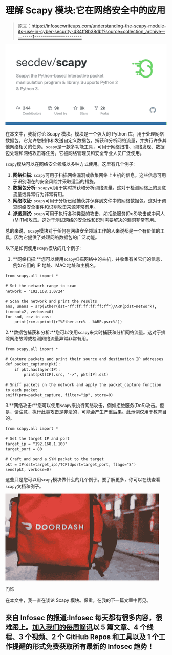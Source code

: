 # 理解 Scapy 模块:它在网络安全中的应用

> 原文：<https://infosecwriteups.com/understanding-the-scapy-module-its-use-in-cyber-security-434ff8b38dbf?source=collection_archive---------1----------------------->

![](img/96c09a8fcb344d88f057c2efa7367398.png)

在本文中，我将讨论 Scapy 模块。模块是一个强大的 Python 库，用于处理网络数据包。它允许您制作和发送自定义数据包，捕获和分析网络流量，并执行许多其他网络相关的任务。`scapy`是一款多功能工具，可用于网络扫描、网络发现、数据包处理和网络攻击等任务。它被网络管理员和安全专业人员广泛使用。

`scapy`模块可以在网络安全领域以多种方式使用。这里有几个例子:

1.  **网络扫描:** `scapy`可用于扫描网络漏洞或收集网络上主机的信息。这些信息可用于识别潜在的安全风险并采取适当的措施。
2.  **数据包分析:** `scapy`可用于实时捕获和分析网络流量。这对于检测网络上的恶意流量或异常行为非常有用。
3.  **网络取证:** `scapy`可用于分析已经捕获并保存到文件中的网络数据包。这对于调查网络安全事件和识别攻击来源非常有用。
4.  **渗透测试:** `scapy`可用于执行各种类型的攻击，如拒绝服务(DoS)攻击或中间人(MITM)攻击。这对于测试网络的安全性和识别需要解决的漏洞非常有用。

总的来说，`scapy`模块对于任何在网络安全领域工作的人来说都是一个有价值的工具，因为它提供了处理网络数据包的广泛功能。

以下是如何使用`scapy`模块的几个例子:

1.  **网络扫描:**您可以使用`scapy`扫描网络中的主机，并收集有关它们的信息，例如它们的 IP 地址、MAC 地址和主机名。

```
from scapy.all import *

# Set the network range to scan
network = "192.168.1.0/24"

# Scan the network and print the results
ans, unans = srp(Ether(dst="ff:ff:ff:ff:ff:ff")/ARP(pdst=network), timeout=2, verbose=0)
for snd, rcv in ans:
    print(rcv.sprintf(r"%Ether.src% - %ARP.psrc%"))
```

2.**数据包捕获和分析:**您可以使用`scapy`来实时捕获和分析网络流量。这对于排除网络故障或检测网络流量异常非常有用。

```
from scapy.all import *

# Capture packets and print their source and destination IP addresses
def packet_capture(pkt):
    if pkt.haslayer(IP):
        print(pkt[IP].src, "->", pkt[IP].dst)

# Sniff packets on the network and apply the packet_capture function to each packet
sniff(prn=packet_capture, filter="ip", store=0)
```

3.**网络攻击:**您可以使用`scapy`来执行网络攻击，例如拒绝服务(DoS)攻击。但是，请注意，执行此类攻击是非法的，可能会产生严重后果。此示例仅用于教育目的。

```
from scapy.all import *

# Set the target IP and port
target_ip = "192.168.1.100"
target_port = 80

# Craft and send a SYN packet to the target
pkt = IP(dst=target_ip)/TCP(dport=target_port, flags="S")
send(pkt, verbose=0)
```

这些只是您可以用`scapy`模块做什么的几个例子。要了解更多，你可以在线查看`scapy`文档和例子。

![](img/0a2944e88446e5bef4fe79197a1d9ca2.png)

门饰

在本文中，我一直在谈论 Scapy 模块。保重，在我的下一篇文章中再见。

## 来自 Infosec 的报道:Infosec 每天都有很多内容，很难跟上。[加入我们的每周简讯](https://weekly.infosecwriteups.com/)以 5 篇文章、4 个线程、3 个视频、2 个 GitHub Repos 和工具以及 1 个工作提醒的形式免费获取所有最新的 Infosec 趋势！